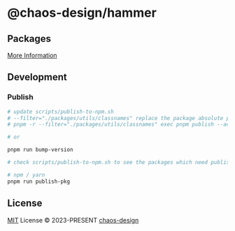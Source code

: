 # @chaos-design/hammer

## Packages

[More Information](./packages.md)

## Development

### Publish

```sh
# update scripts/publish-to-npm.sh
# --filter="./packages/utils/classnames" replace the package absolute path which need publish
# pnpm -r --filter="./packages/utils/classnames" exec pnpm publish --access public --no-git-checks

# or

pnpm run bump-version

# check scripts/publish-to-npm.sh to see the packages which need publish

# npm / yarn
pnpm run publish-pkg
```

## License

[MIT](./LICENSE) License &copy; 2023-PRESENT [chaos-design](https://github.com/chaos-design)
